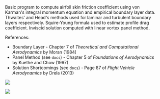 Basic program to compute airfoil skin friction coefficient using von Karman's integral momentum equation and empirical boundary layer data. Thwaites' and Head's methods used for laminar and turbulent boundary layers respectively. Squire-Young formula used to estimate profile drag coefficient. Inviscid solution computed with linear vortex panel method.

References:

- Boundary Layer - Chapter 7 of _Theoretical and Computational Aerodynamics_ by Moran (1984)
- Panel Method (see `docs`) - Chapter 5 of _Foundations of Aerodynamics_ by Kuethe and Chow (1997)
- Solution Shortcomings (see `docs`) - Page 87 of _Flight Vehicle Aerodynamics_ by Drela (2013)

![](https://github.com/user-attachments/assets/65e2f6b5-fefa-4be4-ac6b-564b6226bf29)

![](https://github.com/user-attachments/assets/93e4f317-1478-46be-8433-6113295298bf)
